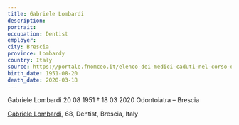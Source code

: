 ```yaml
---
title: Gabriele Lombardi
description: 
portrait: 
occupation: Dentist
employer: 
city: Brescia
province: Lombardy
country: Italy 
source: https://portale.fnomceo.it/elenco-dei-medici-caduti-nel-corso-dellepidemia-di-covid-19/
birth_date: 1951-08-20
death_date: 2020-03-18
---
```


Gabriele Lombardi 20 08 1951 † 18 03 2020
Odontoiatra – Brescia

<a href="https://portale.fnomceo.it/elenco-dei-medici-caduti-nel-corso-dellepidemia-di-covid-19/">Gabriele Lombardi</a>, 68, Dentist, Brescia, Italy
